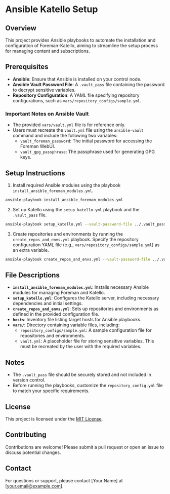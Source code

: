 # Ansible Katello Setup

## Overview

This project provides Ansible playbooks to automate the installation and configuration of Foreman-Katello, aiming to streamline the setup process for managing content and subscriptions.

## Prerequisites

- **Ansible**: Ensure that Ansible is installed on your control node.
- **Ansible Vault Password File**: A `.vault_pass` file containing the password to decrypt sensitive variables.
- **Repository Configuration**: A YAML file specifying repository configurations, such as `vars/repository_configs/sample.yml`.

### Important Notes on Ansible Vault
- The provided `vars/vault.yml` file is for reference only.
- Users must recreate the `vault.yml` file using the `ansible-vault` command and include the following two variables:
  - `vault_foreman_password`: The initial password for accessing the Foreman WebUI.
  - `vault_gpg_passphrase`: The passphrase used for generating GPG keys.

## Setup Instructions

1. Install required Ansible modules using the playbook `install_ansible_foreman_modules.yml`.
```bash
ansible-playbook install_ansible_foreman_modules.yml
```
2. Set up Katello using the `setup_katello.yml` playbook and the `.vault_pass` file.
```bash
ansible-playbook setup_katello.yml --vault-password-file ../.vault_pass
```
3. Create repositories and environments by running the `create_repos_and_envs.yml` playbook. Specify the repository configuration YAML file (e.g., `vars/repository_configs/sample.yml`) as an extra variable.
```bash
ansible-playbook create_repos_and_envs.yml --vault-password-file ../.vault_pass --extra-vars "@vars/repository_configs/sample.yml"
```

## File Descriptions

- **`install_ansible_foreman_modules.yml`**: Installs necessary Ansible modules for managing Foreman and Katello.
- **`setup_katello.yml`**: Configures the Katello server, including necessary dependencies and initial settings.
- **`create_repos_and_envs.yml`**: Sets up repositories and environments as defined in the provided configuration file.
- **`hosts`**: Inventory file listing target hosts for Ansible playbooks.
- **`vars/`**: Directory containing variable files, including:
  - `repository_configs/sample.yml`: A sample configuration file for repositories and environments.
  - `vault.yml`: A placeholder file for storing sensitive variables. This must be recreated by the user with the required variables.

## Notes

- The `.vault_pass` file should be securely stored and not included in version control.
- Before running the playbooks, customize the `repository_config.yml` file to match your specific requirements.

## License

This project is licensed under the [MIT License](LICENSE).

## Contributing

Contributions are welcome! Please submit a pull request or open an issue to discuss potential changes.

## Contact

For questions or support, please contact [Your Name] at [your.email@example.com].
